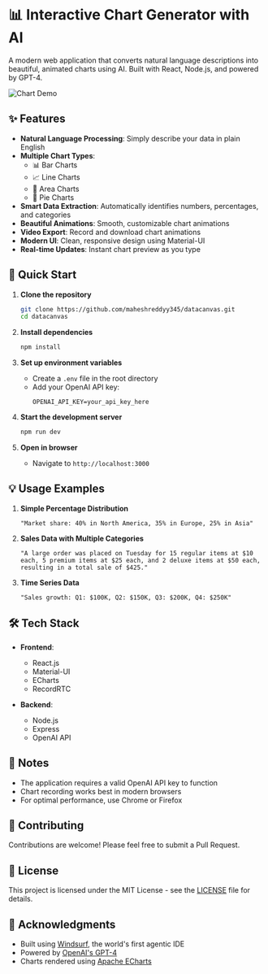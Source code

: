 # 📊 Interactive Chart Generator with AI

A modern web application that converts natural language descriptions into beautiful, animated charts using AI. Built with React, Node.js, and powered by GPT-4.

![Chart Demo](demo.gif)

## ✨ Features

- **Natural Language Processing**: Simply describe your data in plain English
- **Multiple Chart Types**: 
  - 📊 Bar Charts
  - 📈 Line Charts
  - 🔵 Area Charts
  - 🥧 Pie Charts
- **Smart Data Extraction**: Automatically identifies numbers, percentages, and categories
- **Beautiful Animations**: Smooth, customizable chart animations
- **Video Export**: Record and download chart animations
- **Modern UI**: Clean, responsive design using Material-UI
- **Real-time Updates**: Instant chart preview as you type

## 🚀 Quick Start

1. **Clone the repository**
   ```bash
   git clone https://github.com/maheshreddyy345/datacanvas.git
   cd datacanvas
   ```

2. **Install dependencies**
   ```bash
   npm install
   ```

3. **Set up environment variables**
   - Create a `.env` file in the root directory
   - Add your OpenAI API key:
     ```
     OPENAI_API_KEY=your_api_key_here
     ```

4. **Start the development server**
   ```bash
   npm run dev
   ```

5. **Open in browser**
   - Navigate to `http://localhost:3000`

## 💡 Usage Examples

1. **Simple Percentage Distribution**
   ```
   "Market share: 40% in North America, 35% in Europe, 25% in Asia"
   ```

2. **Sales Data with Multiple Categories**
   ```
   "A large order was placed on Tuesday for 15 regular items at $10 each, 5 premium items at $25 each, and 2 deluxe items at $50 each, resulting in a total sale of $425."
   ```

3. **Time Series Data**
   ```
   "Sales growth: Q1: $100K, Q2: $150K, Q3: $200K, Q4: $250K"
   ```

## 🛠️ Tech Stack

- **Frontend**:
  - React.js
  - Material-UI
  - ECharts
  - RecordRTC

- **Backend**:
  - Node.js
  - Express
  - OpenAI API

## 📝 Notes

- The application requires a valid OpenAI API key to function
- Chart recording works best in modern browsers
- For optimal performance, use Chrome or Firefox

## 🤝 Contributing

Contributions are welcome! Please feel free to submit a Pull Request.

## 📄 License

This project is licensed under the MIT License - see the [LICENSE](LICENSE) file for details.

## 🙏 Acknowledgments

- Built using [Windsurf](https://www.codeium.com/windsurf), the world's first agentic IDE
- Powered by [OpenAI's GPT-4](https://openai.com/gpt-4)
- Charts rendered using [Apache ECharts](https://echarts.apache.org)
